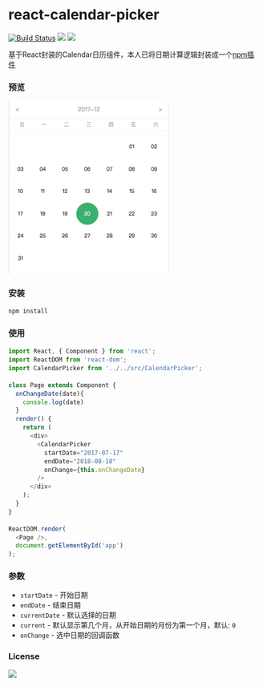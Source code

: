 # react-calendar-picker
[![Build Status](https://travis-ci.org/ChanceYu/react-calendar-picker.svg?branch=master)](https://travis-ci.org/ChanceYu/react-calendar-picker)
[![](https://img.shields.io/badge/language-JavaScript-brightgreen.svg)](https://travis-ci.org/ChanceYu/calendar-calculator)
[![](https://img.shields.io/badge/license-MIT-blue.svg)](https://opensource.org/licenses/mit-license.php) 

基于React封装的Calendar日历组件，本人已将日期计算逻辑封装成一个[npm插件](https://www.npmjs.com/package/calendar-calculator)


### 预览
<div>
  <img width="320" src="preview/preview@2x.png" alt="react-calendar-picker" />
</div>


### 安装

```bash
npm install
```


### 使用

```javascript
import React, { Component } from 'react';
import ReactDOM from 'react-dom';
import CalendarPicker from '../../src/CalendarPicker';

class Page extends Component {
  onChangeDate(date){
    console.log(date)
  }
  render() {
    return (
      <div>
        <CalendarPicker
          startDate="2017-07-17"
          endDate="2018-08-18"
          onChange={this.onChangeDate}
        />
      </div>
    );
  }
}

ReactDOM.render(
  <Page />,
  document.getElementById('app')
);

```


### 参数

- `startDate` - 开始日期
- `endDate` - 结束日期
- `currentDate` - 默认选择的日期
- `current` - 默认显示第几个月，从开始日期的月份为第一个月，默认: `0`
- `onChange` - 选中日期的回调函数


### License

[![](https://img.shields.io/badge/license-MIT-blue.svg)](https://opensource.org/licenses/mit-license.php) 
